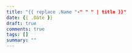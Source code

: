 ```yaml
---
title: "{{ replace .Name "-" " " | title }}"
date: {{ .Date }}
draft: true
comments: true
tags: []
summary: ""
---
```


